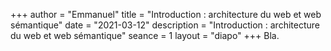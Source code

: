 +++
author = "Emmanuel"
title = "Introduction : architecture du web et web sémantique"
date = "2021-03-12"
description = "Introduction : architecture du web et web sémantique"
seance = 1
layout = "diapo"
+++
Bla.